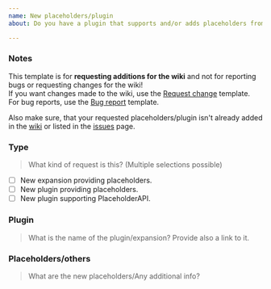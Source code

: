 ```yaml
---
name: New placeholders/plugin
about: Do you have a plugin that supports and/or adds placeholders from/to PlaceholderAPI and that isn't on the wiki? Use this template!

---
```


[Request change]: https://github.com/PlaceholderAPI/PlaceholderAPI/issues/new?template=change_request.md
[Bug report]: https://github.com/PlaceholderAPI/PlaceholderAPI/issues/new?template=bug_report.md
[issues]: https://github.com/PlaceholderAPI/PlaceholderAPI/issues
[wiki]: https://github.com/PlaceholderAPI/PlaceholderAPI/wiki

### Notes
This template is for **requesting additions for the wiki** and not for reporting bugs or requesting changes for the wiki!  
If you want changes made to the wiki, use the [Request change] template.  
For bug reports, use the [Bug report] template.

Also make sure, that your requested placeholders/plugin isn't already added in the [wiki] or listed in the [issues] page.

### Type
> What kind of request is this? (Multiple selections possible)
<!-- Select the right option by replacing [ ] with [x] -->
<!-- For an update of an already listed plugin, use the "Request change" template -->

- [ ] New expansion providing placeholders.
- [ ] New plugin providing placeholders.
- [ ] New plugin supporting PlaceholderAPI.

### Plugin
> What is the name of the plugin/expansion?
> Provide also a link to it.
<!-- Please type below this line -->

### Placeholders/others
> What are the new placeholders/Any additional info?
<!-- Please type below this line -->
